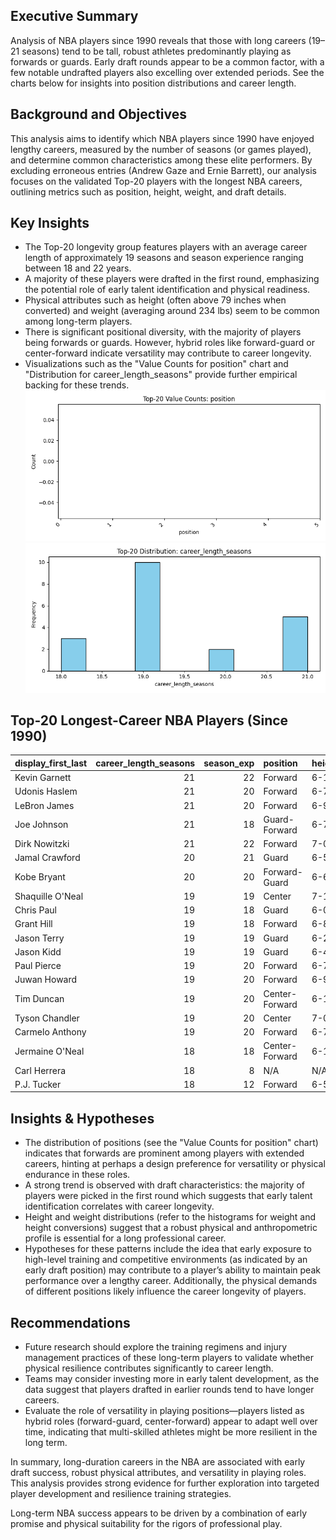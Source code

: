 ## Executive Summary
Analysis of NBA players since 1990 reveals that those with long careers (19–21 seasons) tend to be tall, robust athletes predominantly playing as forwards or guards. Early draft rounds appear to be a common factor, with a few notable undrafted players also excelling over extended periods. See the charts below for insights into position distributions and career length.

## Background and Objectives
This analysis aims to identify which NBA players since 1990 have enjoyed lengthy careers, measured by the number of seasons (or games played), and determine common characteristics among these elite performers. By excluding erroneous entries (Andrew Gaze and Ernie Barrett), our analysis focuses on the validated Top-20 players with the longest NBA careers, outlining metrics such as position, height, weight, and draft details.

## Key Insights
- The Top-20 longevity group features players with an average career length of approximately 19 seasons and season experience ranging between 18 and 22 years.
- A majority of these players were drafted in the first round, emphasizing the potential role of early talent identification and physical readiness.
- Physical attributes such as height (often above 79 inches when converted) and weight (averaging around 234 lbs) seem to be common among long-term players.
- There is significant positional diversity, with the majority of players being forwards or guards. However, hybrid roles like forward-guard or center-forward indicate versatility may contribute to career longevity.  
- Visualizations such as the "Value Counts for position" chart and "Distribution for career_length_seasons" provide further empirical backing for these trends.  
  ![Value Counts for position](charts/value_counts_position.png)  
  ![Distribution for career_length_seasons](charts/hist_career_length_seasons.png)

## Top-20 Longest-Career NBA Players (Since 1990)
| display_first_last   |   career_length_seasons |   season_exp | position       | height   | weight   | draft_year   | draft_round   | draft_number   |   from_year |   to_year | height_in   |
|:---------------------|------------------------:|-------------:|:---------------|:---------|:---------|:-------------|:--------------|:---------------|------------:|----------:|:------------|
| Kevin Garnett        |                      21 |           22 | Forward        | 6-11     | 240.0    | 1995         | 1             | 5              |        1995 |      2015 | 83.0        |
| Udonis Haslem        |                      21 |           20 | Forward        | 6-7      | 235.0    | Undrafted    | Undrafted     | Undrafted      |        2003 |      2023 | 79.0        |
| LeBron James         |                      21 |           20 | Forward        | 6-9      | 250.0    | 2003         | 1             | 1              |        2003 |      2023 | 81.0        |
| Joe Johnson          |                      21 |           18 | Guard-Forward  | 6-7      | 240.0    | 2001         | 1             | 10             |        2001 |      2021 | 79.0        |
| Dirk Nowitzki        |                      21 |           22 | Forward        | 7-0      | 245.0    | 1998         | 1             | 9              |        1998 |      2018 | 84.0        |
| Jamal Crawford       |                      20 |           21 | Guard          | 6-5      | 200.0    | 2000         | 1             | 8              |        2000 |      2019 | 77.0        |
| Kobe Bryant          |                      20 |           20 | Forward-Guard  | 6-6      | 212.0    | 1996         | 1             | 13             |        1996 |      2015 | 78.0        |
| Shaquille O'Neal     |                      19 |           19 | Center         | 7-1      | 325.0    | 1992         | 1             | 1              |        1992 |      2010 | 85.0        |
| Chris Paul           |                      19 |           18 | Guard          | 6-0      | 175.0    | 2005         | 1             | 4              |        2005 |      2023 | 72.0        |
| Grant Hill           |                      19 |           18 | Forward        | 6-8      | 225.0    | 1994         | 1             | 3              |        1994 |      2012 | 80.0        |
| Jason Terry          |                      19 |           19 | Guard          | 6-2      | 185.0    | 1999         | 1             | 10             |        1999 |      2017 | 74.0        |
| Jason Kidd           |                      19 |           19 | Guard          | 6-4      | 210.0    | 1994         | 1             | 2              |        1994 |      2012 | 76.0        |
| Paul Pierce          |                      19 |           20 | Forward        | 6-7      | 235.0    | 1998         | 1             | 10             |        1998 |      2016 | 79.0        |
| Juwan Howard         |                      19 |           20 | Forward        | 6-9      | 250.0    | 1994         | 1             | 5              |        1994 |      2012 | 81.0        |
| Tim Duncan           |                      19 |           20 | Center-Forward | 6-11     | 250.0    | 1997         | 1             | 1              |        1997 |      2015 | 83.0        |
| Tyson Chandler       |                      19 |           20 | Center         | 7-0      | 235.0    | 2001         | 1             | 2              |        2001 |      2019 | 84.0        |
| Carmelo Anthony      |                      19 |           20 | Forward        | 6-7      | 238.0    | 2003         | 1             | 3              |        2003 |      2021 | 79.0        |
| Jermaine O'Neal      |                      18 |           18 | Center-Forward | 6-11     | 255.0    | 1996         | 1             | 17             |        1996 |      2013 | 83.0        |
| Carl Herrera         |                      18 |            8 | N/A            | N/A      | N/A      | 1990         | 2             | 30             |        1991 |      2008 | N/A         |
| P.J. Tucker          |                      18 |           12 | Forward        | 6-5      | 245.0    | 2006         | 2             | 35             |        2006 |      2023 | 77.0        |

## Insights & Hypotheses
- The distribution of positions (see the "Value Counts for position" chart) indicates that forwards are prominent among players with extended careers, hinting at perhaps a design preference for versatility or physical endurance in these roles.
- A strong trend is observed with draft characteristics: the majority of players were picked in the first round which suggests that early talent identification correlates with career longevity.
- Height and weight distributions (refer to the histograms for weight and height conversions) suggest that a robust physical and anthropometric profile is essential for a long professional career.
- Hypotheses for these patterns include the idea that early exposure to high-level training and competitive environments (as indicated by an early draft position) may contribute to a player’s ability to maintain peak performance over a lengthy career. Additionally, the physical demands of different positions likely influence the career longevity of players.

## Recommendations
- Future research should explore the training regimens and injury management practices of these long-term players to validate whether physical resilience contributes significantly to career length.
- Teams may consider investing more in early talent development, as the data suggest that players drafted in earlier rounds tend to have longer careers.
- Evaluate the role of versatility in playing positions—players listed as hybrid roles (forward-guard, center-forward) appear to adapt well over time, indicating that multi-skilled athletes might be more resilient in the long term.

In summary, long-duration careers in the NBA are associated with early draft success, robust physical attributes, and versatility in playing roles. This analysis provides strong evidence for further exploration into targeted player development and resilience training strategies.

Long-term NBA success appears to be driven by a combination of early promise and physical suitability for the rigors of professional play.